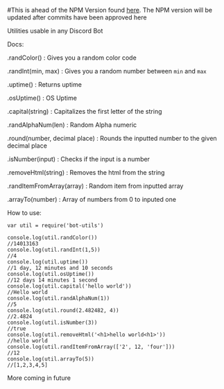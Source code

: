 #This is ahead of the NPM Version found [here](https://npmjs.com/package/bot-utils). The NPM version will be updated after commits have been approved here

Utilities usable in any Discord Bot

Docs:

.randColor() : Gives you a random color code

.randInt(min, max) : Gives you a random number between `min` and `max`

.uptime() : Returns uptime

.osUptime() : OS Uptime

.capital(string) : Capitalizes the first letter of the string

.randAlphaNum(len) : Random Alpha numeric

.round(number, decimal place) : Rounds the inputted number to the given decimal place

.isNumber(input) : Checks if the input is a number

.removeHtml(string) : Removes the html from the string

.randItemFromArray(array) : Random item from inputted array

.arrayTo(number) : Array of numbers from 0 to inputed one

How to use:

```
var util = require('bot-utils')

console.log(util.randColor())
//14013163
console.log(util.randInt(1,5))
//4
console.log(util.uptime())
//1 day, 12 minutes and 10 seconds
console.log(util.osUptime())
//12 days 14 minutes 1 second
console.log(util.capital('hello world'))
//Hello world
console.log(util.randAlphaNum(1))
//5
console.log(util.round(2.482482, 4))
//2.4824
console.log(util.isNumber(3))
//true
console.log(util.removeHtml('<h1>hello world<h1>'))
//hello world
console.log(util.randItemFromArray(['2', 12, 'four']))
//12
console.log(util.arrayTo(5))
//[1,2,3,4,5]
```

More coming in future
